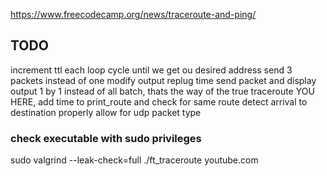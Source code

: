 
https://www.freecodecamp.org/news/traceroute-and-ping/

## TODO
increment ttl each loop cycle until we get ou desired address
send 3 packets instead of one
modify output
replug time 
send packet and display output 1 by 1 instead of all batch, thats the way of the true traceroute YOU HERE, add time to print_route and check for same route
detect arrival to destination properly
allow for udp packet type

### check executable with sudo privileges
sudo valgrind --leak-check=full ./ft_traceroute youtube.com
